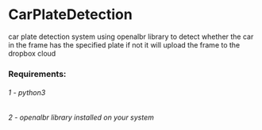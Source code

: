 # CarPlateDetection
car plate detection system using openalbr library to detect whether the car in the frame has the specified plate if not it will upload the frame to the dropbox cloud



<h3>Requirements:</h3> 
<h6>1 - python3 </h6>
<h6>2 - openalbr library installed on your system </h6>
